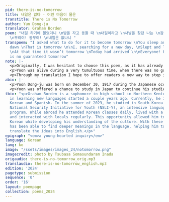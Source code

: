 ```yaml
---
pid: there-is-no-tomorrow
title: 내일은 없다 - 어린 마음이 물은
transtitle: There is No Tomorrow
author: Yun Dong-ju
translator: Graham Borden
poem: "내일 하기에 물었더니 \n밤을 자고 동틀 때 \n내일이라고 \n새날을 찾던 나는 \n잠을 자고 돌아보니 \n그때는 내일이 아니라 \n오늘이더라
  \n무리여! 동무여! \n내일은 없나니 "
transpoem: "I asked what to do for it to become tomorrow \nYou sleep and when it’s
  dawn \nThat is tomorrow \n\nI, searching for a new day, \nSlept and looked back
  \nAt that time it wasn’t tomorrow \nToday had arrived \n\nEveryone! Friends! \nThere
  is no guaranteed tomorrow"
note: |-
  <p>Originally, I was hesitant to choose this poem, as it has already been translated before. However, after reading about Yoon’s harrowing past and taking time to compare the various translations, I noticed some shortcomings and knew this was the poem for me. I was so inspired by Yoon sharing his emotions and wanted to honor his words by conveying them through my own translation.</p> 
  <p>Yoon was alive during a very tumultuous time, when there was no guarantee of a safe tomorrow. People had no way to predict what each day might bring. To clearly show this message, I translated sentences with this in mind. In particular, I translated the last sentence as “there is no guaranteed tomorrow,” rather than “there is no tomorrow,” to show the questioning nature of the sentence rather than portraying it as a factual statement. I also translated the Korean word <span lang=“ko”>마음이</span> to “heart,” instead of “mind” which other translated versions often do. I choose this because <span lang=“ko”>마음이</span> doesn't exactly mean mind, rather it means the body of a person, and the state of them. This way, the sentence “a young hearted inquiry” feels more intimate, and I feel this is more in line with Yoon’s intention. The rest of the poem was translated as directly as possible, also in order to keep with the spirit of the original work.</p> 
  <p>Through my translation I hope to offer readers a new way to step into the emotions of the author, his experiences, and the context in which the poem was written. Yoon’s poem is so powerful, no matter the language. I tried to capture its meaning so his poem can impact many more people for many more years.</p>
abio: |-
  <p>Yoon Dong-ju was born on December 30, 1917 during the Japanese occupation of Korea. Yoon was dedicated to the Korean independence movement and used his poetry as a tool to fight against oppression. Under Japanese control, Korean culture was greatly suppressed. Koreans were forced to speak Japanese and change their names. However, Yoon continued writing his poems in Hangul, Korean orthography opposed to Japanese. At the age of seventeen, he released his first four poems, including “There is no Tomorrow.”</p> 
  <p>Yoon was offered a chance to study in Japan to continue his studies in literature, under the condition he changed his last name and followed Japanese rule. This caused Yoon to have conflicting ideas about himself, which he expressed later in a poem, “Confession.” While in Japan, Yoon was captured and put in prison because of his involvement in the independence movement. Due to harsh treatment during imprisonment, Yoon died at the young age of twenty eight. To this day, Yoon’s works are still some of the most beloved in Korea, where there is a museum dedicated to him in Seoul’s Jongno District (<span lang=“ko”>종로구</span>).</p>
tbio: "<p>Graham Borden is a sophomore in high school in Northern Kentucky. His interest
  in learning new languages started a couple years ago. Currently, he is learning
  Korean and Spanish. In the summer of 2023, he studied in South Korea through the
  National Security Initiative for Youth (NSLI-Y), an intensive language immersion
  program. While abroad he attended Korean classes daily, lived with a host family,
  and interacted with locals regularly. This opportunity allowed him to improve his
  Korean while developing his understanding of the culture. With these skills, he
  has been able to find deeper meanings in the language, helping him to more effectively
  translate the ideas into English.</p>"
epigraph: "<em>a young-hearted inquiry</em>"
language: Korean
lang: ko
image: "/ssets/images/images_24/notomorrow.png"
imagecredit: photo by Tsubasa Somasundaram Inada
origaudio: there-is-no-tomorrow_orig.mp3
translaudio: there-is-no-tomorrow_english.mp3
edition: '2024'
pagetype: submission
sequence: '0'
order: '16'
layout: poempage
collection: poems_2024
---
```

